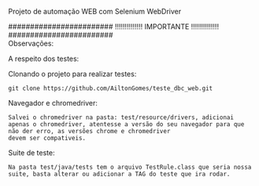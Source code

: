 Projeto de automação WEB com Selenium WebDriver

######################## !!!!!!!!!!!!!! IMPORTANTE !!!!!!!!!!!!!! ########################   
Observações:

A respeito dos testes:

Clonando o projeto para realizar testes:

    git clone https://github.com/AiltonGomes/teste_dbc_web.git

Navegador e chromedriver:
    
    Salvei o chromedriver na pasta: test/resource/drivers, adicionai apenas o chromedriver, atentesse a versão do seu navegador para que não der erro, as versões chrome e chromedriver
    devem ser compativeis.

Suite de teste:
    
    Na pasta test/java/tests tem o arquivo TestRule.class que seria nossa suite, basta alterar ou adicionar a TAG do teste que ira rodar.

